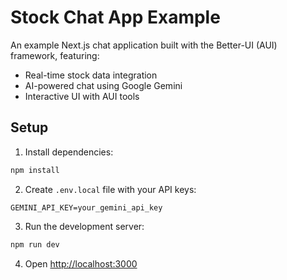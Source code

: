 # Stock Chat App Example

An example Next.js chat application built with the Better-UI (AUI) framework, featuring:
- Real-time stock data integration
- AI-powered chat using Google Gemini
- Interactive UI with AUI tools

## Setup

1. Install dependencies:
```bash
npm install
```

2. Create `.env.local` file with your API keys:
```
GEMINI_API_KEY=your_gemini_api_key
```

3. Run the development server:
```bash
npm run dev
```

4. Open [http://localhost:3000](http://localhost:3000)